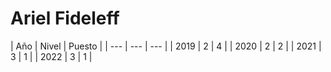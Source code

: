 <h1>Ariel Fideleff</h1>
| Año | Nivel | Puesto |
| --- | --- | --- |
| 2019 | 2 | 4 |
| 2020 | 2 | 2 |
| 2021 | 3 | 1 |
| 2022 | 3 | 1 |

